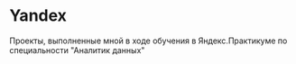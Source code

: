 # Yandex
Проекты, выполненные мной в ходе обучения в Яндекс.Практикуме по специальности "Аналитик данных"

